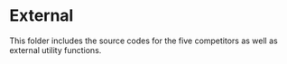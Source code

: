 # External
This folder includes the source codes for the five competitors as well as external utility functions.